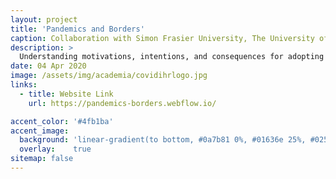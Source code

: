 ```yaml
---
layout: project
title: 'Pandemics and Borders'
caption: Collaboration with Simon Frasier University, The University of Maryland, and The University of Hong Kong
description: >
  Understanding motivations, intentions, and consequences for adopting and lifting cross-border travel measures to control pandemics. 
date: 04 Apr 2020
image: /assets/img/academia/covidihrlogo.jpg
links:
  - title: Website Link
    url: https://pandemics-borders.webflow.io/

accent_color: '#4fb1ba'
accent_image:
  background: 'linear-gradient(to bottom, #0a7b81 0%, #01636e 25%, #02505b 50%, #073a4a 75%, #082e39 100%)'
  overlay:    true
sitemap: false
---
```

